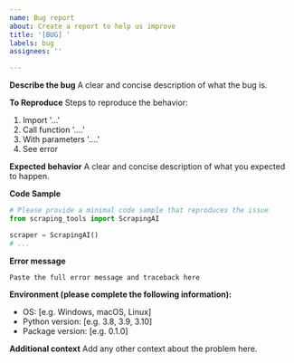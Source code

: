 ```yaml
---
name: Bug report
about: Create a report to help us improve
title: '[BUG] '
labels: bug
assignees: ''

---
```


**Describe the bug**
A clear and concise description of what the bug is.

**To Reproduce**
Steps to reproduce the behavior:
1. Import '...'
2. Call function '....'
3. With parameters '....'
4. See error

**Expected behavior**
A clear and concise description of what you expected to happen.

**Code Sample**
```python
# Please provide a minimal code sample that reproduces the issue
from scraping_tools import ScrapingAI

scraper = ScrapingAI()
# ...
```

**Error message**
```
Paste the full error message and traceback here
```

**Environment (please complete the following information):**
 - OS: [e.g. Windows, macOS, Linux]
 - Python version: [e.g. 3.8, 3.9, 3.10]
 - Package version: [e.g. 0.1.0]

**Additional context**
Add any other context about the problem here.